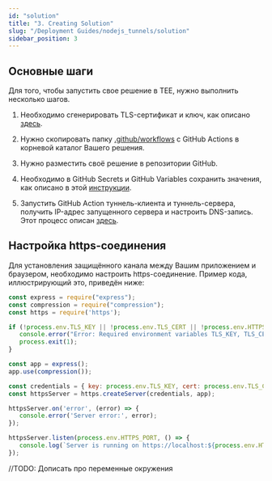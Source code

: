```yaml
---
id: "solution"
title: "3. Creating Solution"
slug: "/Deployment Guides/nodejs_tunnels/solution"
sidebar_position: 3
---
```

## Основные шаги
Для того, чтобы запустить свое решение в TEE, нужно выполнить несколько шагов.

1. Необходимо сгенерировать TLS-сертификат и ключ,
   как описано [здесь](https://docs.dev.superprotocol.com/developers/guides/tunnel-clients/prepare).

2. Нужно скопировать папку [.github/workflows](https://github.com/Super-Protocol/docs/tree/develop/.github/workflows) 
   с GitHub Actions в корневой каталог Вашего решения.
3. Нужно разместить своё решение в репозитории GitHub.
4. Необходимо в GitHub Secrets и GitHub Variables сохранить значения, как описано в этой 
   [инструкции](https://docs.dev.superprotocol.com/developers/guides/tunnel-clients/repo).
5. Запустить GitHub Action туннель-клиента и туннель-сервера, получить IP-адрес запущенного сервера и настроить
   DNS-запись. Этот процесс описан [здесь](https://docs.dev.superprotocol.com/developers/guides/tunnel-clients/deploy).

## Настройка https-соединения

Для установления защищённого канала между Вашим приложением и браузером, необходимо настроить https-соединение.
Пример кода, иллюстрирующий это, приведён ниже:

```javascript
const express = require("express");
const compression = require("compression");
const https = require('https');

if (!process.env.TLS_KEY || !process.env.TLS_CERT || !process.env.HTTPS_PORT) {
   console.error("Error: Required environment variables TLS_KEY, TLS_CERT, and HTTPS_PORT are not set");
   process.exit(1);
}

const app = express();
app.use(compression());

const credentials = { key: process.env.TLS_KEY, cert: process.env.TLS_CERT };
const httpsServer = https.createServer(credentials, app);

httpsServer.on('error', (error) => {
   console.error('Server error:', error);
});

httpsServer.listen(process.env.HTTPS_PORT, () => {
   console.log(`Server is running on https://localhost:${process.env.HTTPS_PORT}`);
});
```

<Highlight color="red">//TODO: Дописать про переменные окружения</Highlight>


